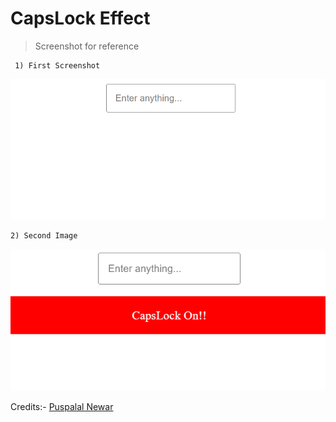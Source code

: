 # CapsLock Effect

> Screenshot for reference

     1) First Screenshot   

 ![image](./images/firstImg.png)    

    2) Second Image

 ![image](./images/secondImg.png)   

Credits:- [Puspalal Newar](https://github.com/puspalalnewar)